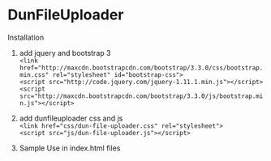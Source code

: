 # DunFileUploader
Installation
1.  add jquery and bootstrap 3 <br/>
`<link href="http://maxcdn.bootstrapcdn.com/bootstrap/3.3.0/css/bootstrap.min.css" rel="stylesheet" id="bootstrap-css">`  <br/>
	`<script src="http://code.jquery.com/jquery-1.11.1.min.js"></script> ` <br/>
	`<script src="http://maxcdn.bootstrapcdn.com/bootstrap/3.3.0/js/bootstrap.min.js"></script>` <br/>
2. add dunfileuploader css and js <br/>
`<link href="css/dun-file-uploader.css" rel="stylesheet">` <br/>
`<script src="js/dun-file-uploader.js"></script>` <br/>

3. Sample Use in index.html files
